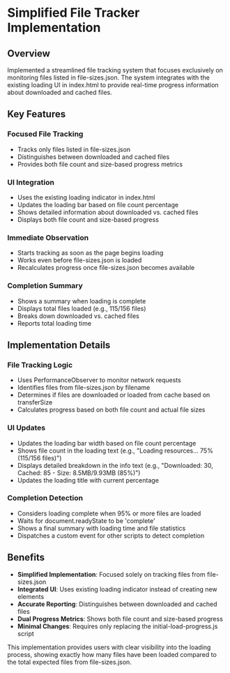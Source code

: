 # Simplified File Tracker Implementation

## Overview
Implemented a streamlined file tracking system that focuses exclusively on monitoring files listed in file-sizes.json. The system integrates with the existing loading UI in index.html to provide real-time progress information about downloaded and cached files.

## Key Features

### Focused File Tracking
- Tracks only files listed in file-sizes.json
- Distinguishes between downloaded and cached files
- Provides both file count and size-based progress metrics

### UI Integration
- Uses the existing loading indicator in index.html
- Updates the loading bar based on file count percentage
- Shows detailed information about downloaded vs. cached files
- Displays both file count and size-based progress

### Immediate Observation
- Starts tracking as soon as the page begins loading
- Works even before file-sizes.json is loaded
- Recalculates progress once file-sizes.json becomes available

### Completion Summary
- Shows a summary when loading is complete
- Displays total files loaded (e.g., 115/156 files)
- Breaks down downloaded vs. cached files
- Reports total loading time

## Implementation Details

### File Tracking Logic
- Uses PerformanceObserver to monitor network requests
- Identifies files from file-sizes.json by filename
- Determines if files are downloaded or loaded from cache based on transferSize
- Calculates progress based on both file count and actual file sizes

### UI Updates
- Updates the loading bar width based on file count percentage
- Shows file count in the loading text (e.g., "Loading resources... 75% (115/156 files)")
- Displays detailed breakdown in the info text (e.g., "Downloaded: 30, Cached: 85 - Size: 8.5MB/9.93MB (85%)")
- Updates the loading title with current percentage

### Completion Detection
- Considers loading complete when 95% or more files are loaded
- Waits for document.readyState to be 'complete'
- Shows a final summary with loading time and file statistics
- Dispatches a custom event for other scripts to detect completion

## Benefits

- **Simplified Implementation**: Focused solely on tracking files from file-sizes.json
- **Integrated UI**: Uses existing loading indicator instead of creating new elements
- **Accurate Reporting**: Distinguishes between downloaded and cached files
- **Dual Progress Metrics**: Shows both file count and size-based progress
- **Minimal Changes**: Requires only replacing the initial-load-progress.js script

This implementation provides users with clear visibility into the loading process, showing exactly how many files have been loaded compared to the total expected files from file-sizes.json.